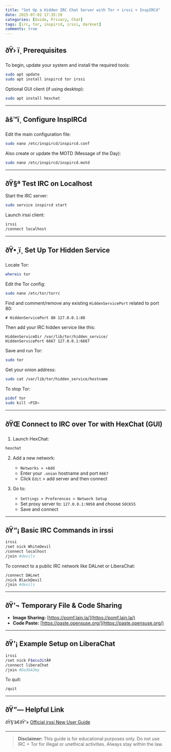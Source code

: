 ```yaml
---
title: "Set Up a Hidden IRC Chat Server with Tor + irssi + InspIRCd"
date: 2025-07-01 17:35:19 
categories: [Guide, Privacy, Chat]
tags: [irc, tor, inspircd, irssi, darknet]
comments: true
---
```


## ðŸ› ï¸ Prerequisites

To begin, update your system and install the required tools:

```bash
sudo apt update
sudo apt install inspircd tor irssi
```

Optional GUI client (if using desktop):

```bash
sudo apt install hexchat
```

---

## âš™ï¸ Configure InspIRCd

Edit the main configuration file:

```bash
sudo nano /etc/inspircd/inspircd.conf
```

Also create or update the MOTD (Message of the Day):

```bash
sudo nano /etc/inspircd/inspircd.motd
```

---

## ðŸ§ª Test IRC on Localhost

Start the IRC server:

```bash
sudo service inspircd start
```

Launch irssi client:

```bash
irssi
/connect localhost
```

---

## ðŸ•¸ï¸ Set Up Tor Hidden Service

Locate Tor:

```bash
whereis tor
```

Edit the Tor config:

```bash
sudo nano /etc/tor/torrc
```

Find and comment/remove any existing `HiddenServicePort` related to port 80:

```text
# HiddenServicePort 80 127.0.0.1:80
```

Then add your IRC hidden service like this:

```text
HiddenServiceDir /var/lib/tor/hidden_service/
HiddenServicePort 6667 127.0.0.1:6667
```

Save and run Tor:

```bash
sudo tor
```

Get your onion address:

```bash
sudo cat /var/lib/tor/hidden_service/hostname
```

To stop Tor:

```bash
pidof tor
sudo kill <PID>
```

---

## ðŸŒ Connect to IRC over Tor with HexChat (GUI)

1. Launch HexChat:

```bash
hexchat
```

2. Add a new network:
   - `Networks > +Add`
   - Enter your `.onion` hostname and port `6667`
   - Click `Edit` > add server and then connect

3. Go to:
   - `Settings > Preferences > Network Setup`
   - Set proxy server to: `127.0.0.1:9050` and choose `SOCKS5`
   - Save and connect

---

## ðŸ“¡ Basic IRC Commands in irssi

```bash
irssi
/set nick WhiteDevil
/connect localhost
/join #devils
```

To connect to a public IRC network like DALnet or LiberaChat:

```bash
/connect DALnet
/nick BlackDevil
/join #devils
```

---

## ðŸ’¬ Temporary File & Code Sharing

- **Image Sharing:** [https://pomf.lain.la/](https://pomf.lain.la/)
- **Code Paste:** [https://paste.opensuse.org/](https://paste.opensuse.org/)

---

## ðŸ’¡ Example Setup on LiberaChat

```bash
irssi
/set nick F$ecu3itÂ¥
/connect liberaChat
/join #Da3kA3my
```

To quit:

```bash
/quit
```

---

## ðŸ”— Helpful Link

ðŸ§‘â€ðŸ’» [Official irssi New User Guide](https://irssi.org/New-users/)

---

> **Disclaimer:** This guide is for educational purposes only. Do not use IRC + Tor for illegal or unethical activities. Always stay within the law.

